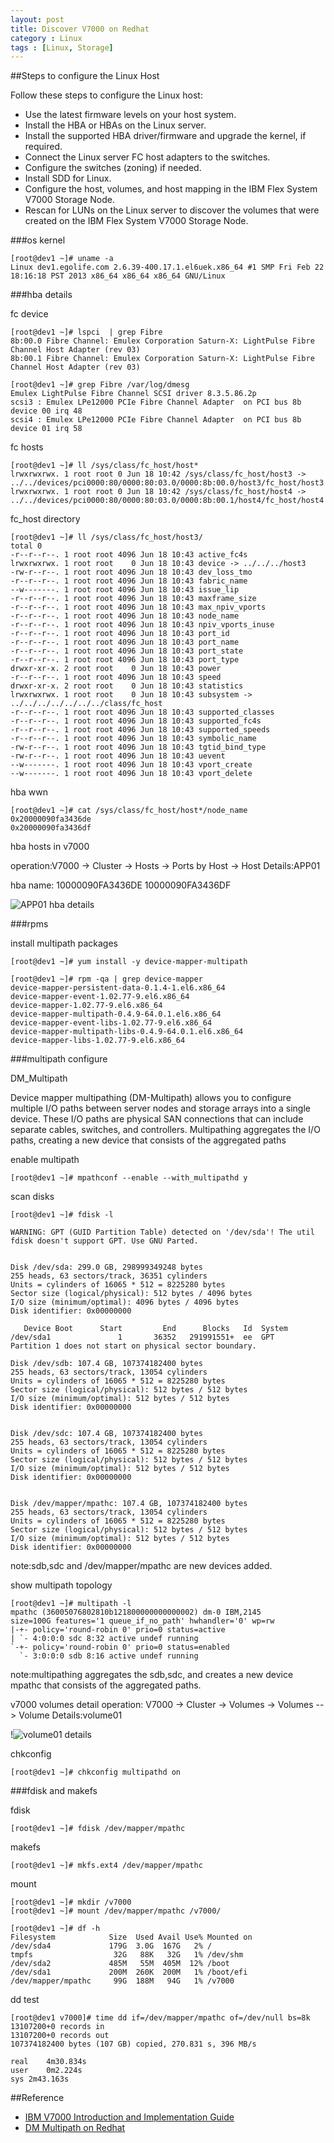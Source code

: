 ```yaml
---
layout: post
title: Discover V7000 on Redhat 
category : Linux
tags : [Linux, Storage]
---
```


##Steps to configure the Linux Host

Follow these steps to configure the Linux host:

* Use the latest firmware levels on your host system.
* Install the HBA or HBAs on the Linux server.
* Install the supported HBA driver/firmware and upgrade the kernel, if required.
* Connect the Linux server FC host adapters to the switches.
* Configure the switches (zoning) if needed.
* Install SDD for Linux.
* Configure the host, volumes, and host mapping in the IBM Flex System V7000 Storage Node.
* Rescan for LUNs on the Linux server to discover the volumes that were created on the IBM Flex System V7000 Storage Node.

###os kernel

	[root@dev1 ~]# uname -a
	Linux dev1.egolife.com 2.6.39-400.17.1.el6uek.x86_64 #1 SMP Fri Feb 22 18:16:18 PST 2013 x86_64 x86_64 x86_64 GNU/Linux

###hba details

fc device

	[root@dev1 ~]# lspci  | grep Fibre
	8b:00.0 Fibre Channel: Emulex Corporation Saturn-X: LightPulse Fibre Channel Host Adapter (rev 03)
	8b:00.1 Fibre Channel: Emulex Corporation Saturn-X: LightPulse Fibre Channel Host Adapter (rev 03)

	[root@dev1 ~]# grep Fibre /var/log/dmesg
	Emulex LightPulse Fibre Channel SCSI driver 8.3.5.86.2p
	scsi3 : Emulex LPe12000 PCIe Fibre Channel Adapter  on PCI bus 8b device 00 irq 48
	scsi4 : Emulex LPe12000 PCIe Fibre Channel Adapter  on PCI bus 8b device 01 irq 58

fc hosts

	[root@dev1 ~]# ll /sys/class/fc_host/host*
	lrwxrwxrwx. 1 root root 0 Jun 18 10:42 /sys/class/fc_host/host3 -> ../../devices/pci0000:80/0000:80:03.0/0000:8b:00.0/host3/fc_host/host3
	lrwxrwxrwx. 1 root root 0 Jun 18 10:42 /sys/class/fc_host/host4 -> ../../devices/pci0000:80/0000:80:03.0/0000:8b:00.1/host4/fc_host/host4

fc_host directory

	[root@dev1 ~]# ll /sys/class/fc_host/host3/
	total 0
	-r--r--r--. 1 root root 4096 Jun 18 10:43 active_fc4s
	lrwxrwxrwx. 1 root root    0 Jun 18 10:43 device -> ../../../host3
	-rw-r--r--. 1 root root 4096 Jun 18 10:43 dev_loss_tmo
	-r--r--r--. 1 root root 4096 Jun 18 10:43 fabric_name
	--w-------. 1 root root 4096 Jun 18 10:43 issue_lip
	-r--r--r--. 1 root root 4096 Jun 18 10:43 maxframe_size
	-r--r--r--. 1 root root 4096 Jun 18 10:43 max_npiv_vports
	-r--r--r--. 1 root root 4096 Jun 18 10:43 node_name
	-r--r--r--. 1 root root 4096 Jun 18 10:43 npiv_vports_inuse
	-r--r--r--. 1 root root 4096 Jun 18 10:43 port_id
	-r--r--r--. 1 root root 4096 Jun 18 10:43 port_name
	-r--r--r--. 1 root root 4096 Jun 18 10:43 port_state
	-r--r--r--. 1 root root 4096 Jun 18 10:43 port_type
	drwxr-xr-x. 2 root root    0 Jun 18 10:43 power
	-r--r--r--. 1 root root 4096 Jun 18 10:43 speed
	drwxr-xr-x. 2 root root    0 Jun 18 10:43 statistics
	lrwxrwxrwx. 1 root root    0 Jun 18 10:43 subsystem -> ../../../../../../../class/fc_host
	-r--r--r--. 1 root root 4096 Jun 18 10:43 supported_classes
	-r--r--r--. 1 root root 4096 Jun 18 10:43 supported_fc4s
	-r--r--r--. 1 root root 4096 Jun 18 10:43 supported_speeds
	-r--r--r--. 1 root root 4096 Jun 18 10:43 symbolic_name
	-rw-r--r--. 1 root root 4096 Jun 18 10:43 tgtid_bind_type
	-rw-r--r--. 1 root root 4096 Jun 18 10:43 uevent
	--w-------. 1 root root 4096 Jun 18 10:43 vport_create
	--w-------. 1 root root 4096 Jun 18 10:43 vport_delete

hba wwn

	[root@dev1 ~]# cat /sys/class/fc_host/host*/node_name 
	0x20000090fa3436de
	0x20000090fa3436df

hba hosts in v7000

operation:V7000 -> Cluster -> Hosts -> Ports by Host -> Host Details:APP01

hba name:
	10000090FA3436DE
	10000090FA3436DF

![APP01 hba details](http://dylanninin.com/assets/images/2013/app01_ports.png)

###rpms

install multipath packages

	[root@dev1 ~]# yum install -y device-mapper-multipath

	[root@dev1 ~]# rpm -qa | grep device-mapper
	device-mapper-persistent-data-0.1.4-1.el6.x86_64
	device-mapper-event-1.02.77-9.el6.x86_64
	device-mapper-1.02.77-9.el6.x86_64
	device-mapper-multipath-0.4.9-64.0.1.el6.x86_64
	device-mapper-event-libs-1.02.77-9.el6.x86_64
	device-mapper-multipath-libs-0.4.9-64.0.1.el6.x86_64
	device-mapper-libs-1.02.77-9.el6.x86_64

###multipath configure

DM_Multipath

Device mapper multipathing (DM-Multipath) allows you to configure multiple I/O paths between server nodes and storage arrays into a single device. 
These I/O paths are physical SAN connections that can include separate cables, switches, and controllers. Multipathing aggregates the I/O paths, 
creating a new device that consists of the aggregated paths

enable multipath

	[root@dev1 ~]# mpathconf --enable --with_multipathd y

scan disks

	[root@dev1 ~]# fdisk -l

	WARNING: GPT (GUID Partition Table) detected on '/dev/sda'! The util fdisk doesn't support GPT. Use GNU Parted.


	Disk /dev/sda: 299.0 GB, 298999349248 bytes
	255 heads, 63 sectors/track, 36351 cylinders
	Units = cylinders of 16065 * 512 = 8225280 bytes
	Sector size (logical/physical): 512 bytes / 4096 bytes
	I/O size (minimum/optimal): 4096 bytes / 4096 bytes
	Disk identifier: 0x00000000

	   Device Boot      Start         End      Blocks   Id  System
	/dev/sda1               1       36352   291991551+  ee  GPT
	Partition 1 does not start on physical sector boundary.

	Disk /dev/sdb: 107.4 GB, 107374182400 bytes
	255 heads, 63 sectors/track, 13054 cylinders
	Units = cylinders of 16065 * 512 = 8225280 bytes
	Sector size (logical/physical): 512 bytes / 512 bytes
	I/O size (minimum/optimal): 512 bytes / 512 bytes
	Disk identifier: 0x00000000


	Disk /dev/sdc: 107.4 GB, 107374182400 bytes
	255 heads, 63 sectors/track, 13054 cylinders
	Units = cylinders of 16065 * 512 = 8225280 bytes
	Sector size (logical/physical): 512 bytes / 512 bytes
	I/O size (minimum/optimal): 512 bytes / 512 bytes
	Disk identifier: 0x00000000


	Disk /dev/mapper/mpathc: 107.4 GB, 107374182400 bytes
	255 heads, 63 sectors/track, 13054 cylinders
	Units = cylinders of 16065 * 512 = 8225280 bytes
	Sector size (logical/physical): 512 bytes / 512 bytes
	I/O size (minimum/optimal): 512 bytes / 512 bytes
	Disk identifier: 0x00000000

note:sdb,sdc and /dev/mapper/mpathc are new devices added.

show multipath topology

	[root@dev1 ~]# multipath -l
	mpathc (36005076802810b121800000000000002) dm-0 IBM,2145
	size=100G features='1 queue_if_no_path' hwhandler='0' wp=rw
	|-+- policy='round-robin 0' prio=0 status=active
	| `- 4:0:0:0 sdc 8:32 active undef running
	`-+- policy='round-robin 0' prio=0 status=enabled
	  `- 3:0:0:0 sdb 8:16 active undef running

note:multipathing aggregates the sdb,sdc, and creates a new device mpathc that consists of the aggregated paths.

v7000 volumes detail
operation: V7000 -> Cluster -> Volumes -> Volumes --> Volume Details:volume01

!![volume01 details](http://dylanninin.com/assets/images/2013/volume01_details.png)

chkconfig 

	[root@dev1 ~]# chkconfig multipathd on

###fdisk and makefs

fdisk
	
	[root@dev1 ~]# fdisk /dev/mapper/mpathc 


makefs	

	[root@dev1 ~]# mkfs.ext4 /dev/mapper/mpathc 


mount
	
	[root@dev1 ~]# mkdir /v7000 
	[root@dev1 ~]# mount /dev/mapper/mpathc /v7000/
	
	[root@dev1 ~]# df -h
	Filesystem            Size  Used Avail Use% Mounted on
	/dev/sda4             179G  3.0G  167G   2% /
	tmpfs                  32G   88K   32G   1% /dev/shm
	/dev/sda2             485M   55M  405M  12% /boot
	/dev/sda1             200M  260K  200M   1% /boot/efi
	/dev/mapper/mpathc     99G  188M   94G   1% /v7000

dd test
	
	[root@dev1 v7000]# time dd if=/dev/mapper/mpathc of=/dev/null bs=8k
	13107200+0 records in
	13107200+0 records out
	107374182400 bytes (107 GB) copied, 270.831 s, 396 MB/s
	
	real	4m30.834s
	user	0m2.224s
	sys	2m43.163s

##Reference

* [IBM V7000 Introduction and Implementation Guide](http://www.redbooks.ibm.com/redpieces/abstracts/sg248068.html?Open&pdfbookmark)
* [DM Multipath on Redhat](https://access.redhat.com/site/documentation/en-US/Red_Hat_Enterprise_Linux/6/html/DM_Multipath/MPIO_Overview.html)
